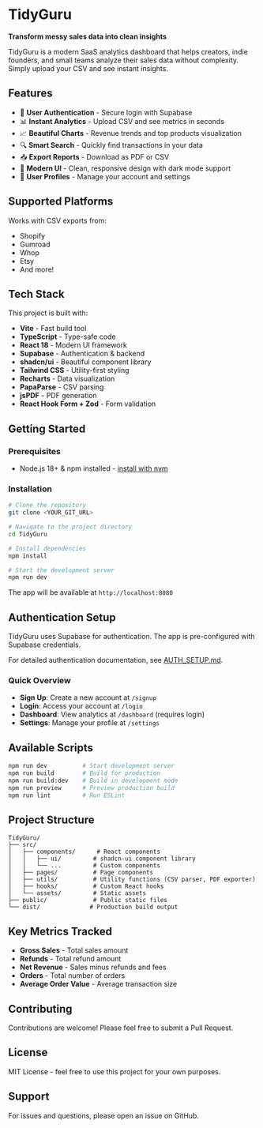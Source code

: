 # TidyGuru

**Transform messy sales data into clean insights**

TidyGuru is a modern SaaS analytics dashboard that helps creators, indie founders, and small teams analyze their sales data without complexity. Simply upload your CSV and see instant insights.

## Features

- 🔐 **User Authentication** - Secure login with Supabase
- 📊 **Instant Analytics** - Upload CSV and see metrics in seconds
- 📈 **Beautiful Charts** - Revenue trends and top products visualization
- 🔍 **Smart Search** - Quickly find transactions in your data
- 📥 **Export Reports** - Download as PDF or CSV
- 🎨 **Modern UI** - Clean, responsive design with dark mode support
- 👤 **User Profiles** - Manage your account and settings

## Supported Platforms

Works with CSV exports from:
- Shopify
- Gumroad
- Whop
- Etsy
- And more!

## Tech Stack

This project is built with:

- **Vite** - Fast build tool
- **TypeScript** - Type-safe code
- **React 18** - Modern UI framework
- **Supabase** - Authentication & backend
- **shadcn/ui** - Beautiful component library
- **Tailwind CSS** - Utility-first styling
- **Recharts** - Data visualization
- **PapaParse** - CSV parsing
- **jsPDF** - PDF generation
- **React Hook Form + Zod** - Form validation

## Getting Started

### Prerequisites

- Node.js 18+ & npm installed - [install with nvm](https://github.com/nvm-sh/nvm#installing-and-updating)

### Installation

```sh
# Clone the repository
git clone <YOUR_GIT_URL>

# Navigate to the project directory
cd TidyGuru

# Install dependencies
npm install

# Start the development server
npm run dev
```

The app will be available at `http://localhost:8080`

## Authentication Setup

TidyGuru uses Supabase for authentication. The app is pre-configured with Supabase credentials.

For detailed authentication documentation, see [AUTH_SETUP.md](./AUTH_SETUP.md).

### Quick Overview
- **Sign Up**: Create a new account at `/signup`
- **Login**: Access your account at `/login`  
- **Dashboard**: View analytics at `/dashboard` (requires login)
- **Settings**: Manage your profile at `/settings`

## Available Scripts

```sh
npm run dev          # Start development server
npm run build        # Build for production
npm run build:dev    # Build in development mode
npm run preview      # Preview production build
npm run lint         # Run ESLint
```

## Project Structure

```
TidyGuru/
├── src/
│   ├── components/      # React components
│   │   ├── ui/         # shadcn-ui component library
│   │   └── ...         # Custom components
│   ├── pages/          # Page components
│   ├── utils/          # Utility functions (CSV parser, PDF exporter)
│   ├── hooks/          # Custom React hooks
│   └── assets/         # Static assets
├── public/             # Public static files
└── dist/              # Production build output
```

## Key Metrics Tracked

- **Gross Sales** - Total sales amount
- **Refunds** - Total refund amount
- **Net Revenue** - Sales minus refunds and fees
- **Orders** - Total number of orders
- **Average Order Value** - Average transaction size

## Contributing

Contributions are welcome! Please feel free to submit a Pull Request.

## License

MIT License - feel free to use this project for your own purposes.

## Support

For issues and questions, please open an issue on GitHub.
